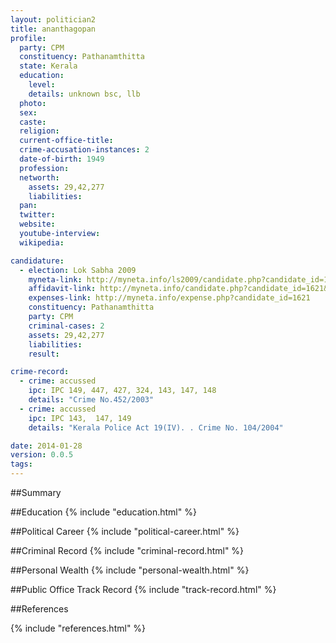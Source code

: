 ```yaml
---
layout: politician2
title: ananthagopan
profile: 
  party: CPM
  constituency: Pathanamthitta
  state: Kerala
  education: 
    level: 
    details: unknown bsc, llb
  photo: 
  sex: 
  caste: 
  religion: 
  current-office-title: 
  crime-accusation-instances: 2
  date-of-birth: 1949
  profession: 
  networth: 
    assets: 29,42,277
    liabilities: 
  pan: 
  twitter: 
  website: 
  youtube-interview: 
  wikipedia: 

candidature: 
  - election: Lok Sabha 2009
    myneta-link: http://myneta.info/ls2009/candidate.php?candidate_id=1621
    affidavit-link: http://myneta.info/candidate.php?candidate_id=1621&scan=original
    expenses-link: http://myneta.info/expense.php?candidate_id=1621
    constituency: Pathanamthitta 
    party: CPM
    criminal-cases: 2
    assets: 29,42,277
    liabilities: 
    result:  

crime-record: 
  - crime: accussed
    ipc: IPC 149, 447, 427, 324, 143, 147, 148
    details: "Crime No.452/2003" 
  - crime: accussed
    ipc: IPC 143,  147, 149
    details: "Kerala Police Act 19(IV). . Crime No. 104/2004" 

date: 2014-01-28
version: 0.0.5
tags: 
---
```

##Summary


##Education
{% include "education.html" %}


##Political Career
{% include "political-career.html" %}


##Criminal Record
{% include "criminal-record.html" %}


##Personal Wealth
{% include "personal-wealth.html" %}


##Public Office Track Record
{% include "track-record.html" %}


##References


{% include "references.html" %}